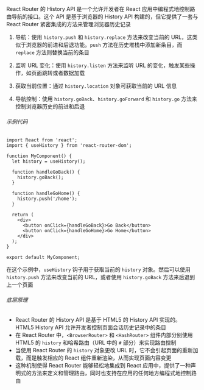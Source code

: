 React Router 的 History API 是一个允许开发者在 React 应用中编程式地控制路由导航的接口。这个 API 是基于浏览器的 History API 构建的，但它提供了一套与 React Router 紧密集成的方法来管理浏览器历史记录

1. 导航：使用 `history.push` 和 `history.replace` 方法来改变当前的 URL，这类似于浏览器的前进和后退功能。`push` 方法在历史堆栈中添加新条目，而 `replace` 方法则替换当前的条目

2. 监听 URL 变化：使用 `history.listen` 方法来监听 URL 的变化，触发某些操作，如页面跳转或者数据加载

3.  获取当前位置：通过 `history.location` 对象可获取当前的 URL 信息

4. 导航控制：使用 `history.goBack`、`history.goForward` 和 `history.go` 方法来控制浏览器历史的前进和后退

###### 示例代码

```TSX
import React from 'react';
import { useHistory } from 'react-router-dom';

function MyComponent() {
  let history = useHistory();

  function handleGoBack() {
    history.goBack(); 
  }

  function handleGoHome() {
    history.push('/home'); 
  }

  return (
    <div>
      <button onClick={handleGoBack}>Go Back</button>
      <button onClick={handleGoHome}>Go Home</button>
    </div>
  );
}

export default MyComponent;
```

在这个示例中，`useHistory` 钩子用于获取当前的 `history` 对象。然后可以使用 `history.push` 方法来改变当前的 URL，或者使用 `history.goBack` 方法来后退到上一个页面

###### 底层原理

- React Router 的 History API 是基于 HTML5 的 History API 实现的。HTML5 History API 允许开发者控制页面会话历史记录中的条目
- 在 React Router 中，`<BrowserRouter>` 和 `<HashRouter>` 组件内部分别使用 HTML5 的 `history` 和哈希路由（URL 中的 `#` 部分）来实现路由控制
- 当使用 React Router 的 `history` 对象更改 URL 时，它不会引起页面的重新加载，而是触发相应的 React 组件重新渲染，从而实现页面内容变更
- 这种机制使得 React Router 能够轻松地集成到 React 应用中，提供了一种声明式的方法来定义和管理路由，同时也支持在应用的任何地方编程式地控制路由
